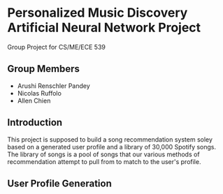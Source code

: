# Personalized Music Discovery Artificial Neural Network Project
Group Project for CS/ME/ECE 539

## Group Members
- Arushi Renschler Pandey
- Nicolas Ruffolo
- Allen Chien

## Introduction
This project is supposed to build a song recommendation system soley based on a generated user profile and a library of 30,000 Spotify songs. The library of songs is a pool of songs that our various methods of recommendation attempt to pull from to match to the user's profile.

## User Profile Generation
